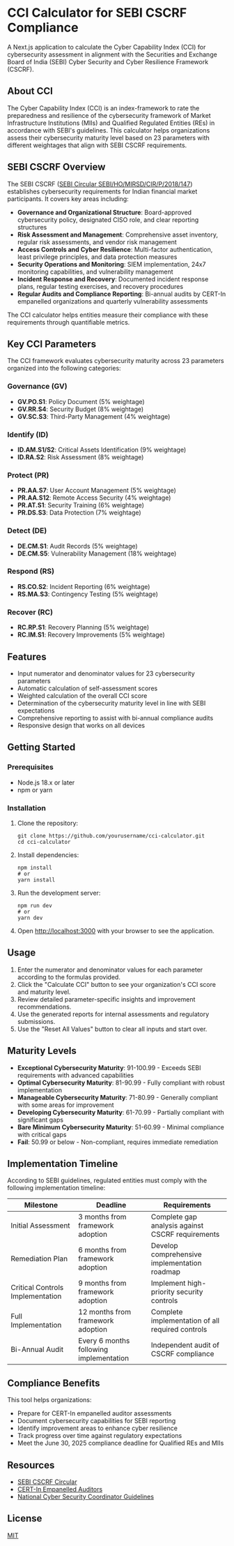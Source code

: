 # CCI Calculator for SEBI CSCRF Compliance

A Next.js application to calculate the Cyber Capability Index (CCI) for cybersecurity assessment in alignment with the Securities and Exchange Board of India (SEBI) Cyber Security and Cyber Resilience Framework (CSCRF).

## About CCI

The Cyber Capability Index (CCI) is an index-framework to rate the preparedness and resilience of the cybersecurity framework of Market Infrastructure Institutions (MIIs) and Qualified Regulated Entities (REs) in accordance with SEBI's guidelines. This calculator helps organizations assess their cybersecurity maturity level based on 23 parameters with different weightages that align with SEBI CSCRF requirements.

## SEBI CSCRF Overview

The SEBI CSCRF ([SEBI Circular SEBI/HO/MIRSD/CIR/P/2018/147](https://www.sebi.gov.in/legal/circulars/dec-2018/cyber-security-and-cyber-resilience-framework-for-stock-brokers-depository-participants_41215.html)) establishes cybersecurity requirements for Indian financial market participants. It covers key areas including:

- **Governance and Organizational Structure**: Board-approved cybersecurity policy, designated CISO role, and clear reporting structures
- **Risk Assessment and Management**: Comprehensive asset inventory, regular risk assessments, and vendor risk management
- **Access Controls and Cyber Resilience**: Multi-factor authentication, least privilege principles, and data protection measures
- **Security Operations and Monitoring**: SIEM implementation, 24x7 monitoring capabilities, and vulnerability management
- **Incident Response and Recovery**: Documented incident response plans, regular testing exercises, and recovery procedures
- **Regular Audits and Compliance Reporting**: Bi-annual audits by CERT-In empanelled organizations and quarterly vulnerability assessments

The CCI calculator helps entities measure their compliance with these requirements through quantifiable metrics.

## Key CCI Parameters

The CCI framework evaluates cybersecurity maturity across 23 parameters organized into the following categories:

### Governance (GV)
- **GV.PO.S1**: Policy Document (5% weightage)
- **GV.RR.S4**: Security Budget (8% weightage)
- **GV.SC.S3**: Third-Party Management (4% weightage)

### Identify (ID)
- **ID.AM.S1/S2**: Critical Assets Identification (9% weightage)
- **ID.RA.S2**: Risk Assessment (8% weightage)

### Protect (PR)
- **PR.AA.S7**: User Account Management (5% weightage)
- **PR.AA.S12**: Remote Access Security (4% weightage)
- **PR.AT.S1**: Security Training (6% weightage)
- **PR.DS.S3**: Data Protection (7% weightage)

### Detect (DE)
- **DE.CM.S1**: Audit Records (5% weightage)
- **DE.CM.S5**: Vulnerability Management (18% weightage)

### Respond (RS)
- **RS.CO.S2**: Incident Reporting (6% weightage)
- **RS.MA.S3**: Contingency Testing (5% weightage)

### Recover (RC)
- **RC.RP.S1**: Recovery Planning (5% weightage)
- **RC.IM.S1**: Recovery Improvements (5% weightage)

## Features

- Input numerator and denominator values for 23 cybersecurity parameters
- Automatic calculation of self-assessment scores
- Weighted calculation of the overall CCI score
- Determination of the cybersecurity maturity level in line with SEBI expectations
- Comprehensive reporting to assist with bi-annual compliance audits
- Responsive design that works on all devices

## Getting Started

### Prerequisites

- Node.js 18.x or later
- npm or yarn

### Installation

1. Clone the repository:
   ```
   git clone https://github.com/yourusername/cci-calculator.git
   cd cci-calculator
   ```

2. Install dependencies:
   ```
   npm install
   # or
   yarn install
   ```

3. Run the development server:
   ```
   npm run dev
   # or
   yarn dev
   ```

4. Open [http://localhost:3000](http://localhost:3000) with your browser to see the application.

## Usage

1. Enter the numerator and denominator values for each parameter according to the formulas provided.
2. Click the "Calculate CCI" button to see your organization's CCI score and maturity level.
3. Review detailed parameter-specific insights and improvement recommendations.
4. Use the generated reports for internal assessments and regulatory submissions.
5. Use the "Reset All Values" button to clear all inputs and start over.

## Maturity Levels

- **Exceptional Cybersecurity Maturity**: 91-100.99 - Exceeds SEBI requirements with advanced capabilities
- **Optimal Cybersecurity Maturity**: 81-90.99 - Fully compliant with robust implementation
- **Manageable Cybersecurity Maturity**: 71-80.99 - Generally compliant with some areas for improvement
- **Developing Cybersecurity Maturity**: 61-70.99 - Partially compliant with significant gaps
- **Bare Minimum Cybersecurity Maturity**: 51-60.99 - Minimal compliance with critical gaps
- **Fail**: 50.99 or below - Non-compliant, requires immediate remediation

## Implementation Timeline

According to SEBI guidelines, regulated entities must comply with the following implementation timeline:

| Milestone | Deadline | Requirements |
|-----------|----------|--------------|
| Initial Assessment | 3 months from framework adoption | Complete gap analysis against CSCRF requirements |
| Remediation Plan | 6 months from framework adoption | Develop comprehensive implementation roadmap |
| Critical Controls Implementation | 9 months from framework adoption | Implement high-priority security controls |
| Full Implementation | 12 months from framework adoption | Complete implementation of all required controls |
| Bi-Annual Audit | Every 6 months following implementation | Independent audit of CSCRF compliance |

## Compliance Benefits

This tool helps organizations:
- Prepare for CERT-In empanelled auditor assessments
- Document cybersecurity capabilities for SEBI reporting
- Identify improvement areas to enhance cyber resilience
- Track progress over time against regulatory expectations
- Meet the June 30, 2025 compliance deadline for Qualified REs and MIIs

## Resources

- [SEBI CSCRF Circular](https://www.sebi.gov.in/legal/circulars/dec-2018/cyber-security-and-cyber-resilience-framework-for-stock-brokers-depository-participants_41215.html)
- [CERT-In Empanelled Auditors](https://www.cert-in.org.in/)
- [National Cyber Security Coordinator Guidelines](https://ncsc.gov.in/)

## License

[MIT](LICENSE) 